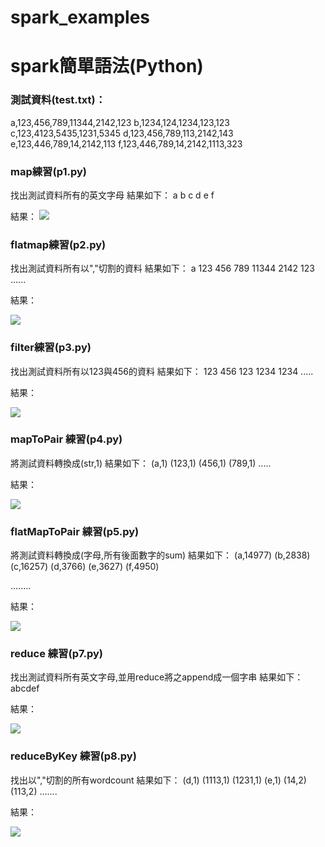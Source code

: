 # spark_examples
# spark簡單語法(Python)

### 測試資料(test.txt)：
a,123,456,789,11344,2142,123
b,1234,124,1234,123,123
c,123,4123,5435,1231,5345
d,123,456,789,113,2142,143
e,123,446,789,14,2142,113
f,123,446,789,14,2142,1113,323

### map練習(p1.py)
找出測試資料所有的英文字母
結果如下：
a
b
c
d
e
f

結果：
![](https://i.imgur.com/gBG6Mkc.png)
### flatmap練習(p2.py)
找出測試資料所有以","切割的資料
結果如下：
a
123
456
789
11344
2142
123
......

結果：

![](https://i.imgur.com/9X4C4FY.png)
### filter練習(p3.py)
找出測試資料所有以123與456的資料
結果如下：
123
456
123
1234
1234
.....

結果：

![](https://i.imgur.com/TIJgW6u.png)
### mapToPair 練習(p4.py)
將測試資料轉換成(str,1)
結果如下：
(a,1)
(123,1)
(456,1)
(789,1)
.....

結果：

![](https://i.imgur.com/PGbRZ0Z.png)
### flatMapToPair 練習(p5.py)
將測試資料轉換成(字母,所有後面數字的sum)
結果如下：
(a,14977)
(b,2838)
(c,16257)
(d,3766)
(e,3627)
(f,4950)

........

結果：

![](https://i.imgur.com/XQ161LE.png)
### reduce 練習(p7.py)
找出測試資料所有英文字母,並用reduce將之append成一個字串
結果如下：
abcdef

結果：

![](https://i.imgur.com/t9DMeJq.png)
### reduceByKey 練習(p8.py)
找出以","切割的所有wordcount
結果如下：
(d,1)
(1113,1)
(1231,1)
(e,1)
(14,2)
(113,2)
.......

結果：

![](https://i.imgur.com/VhAoD3c.png)

